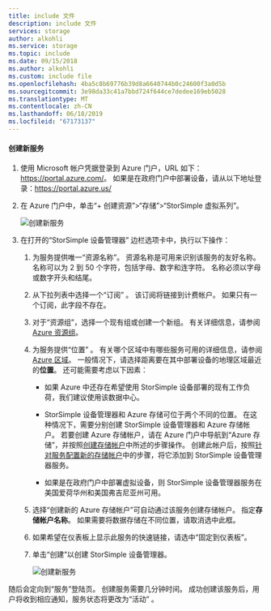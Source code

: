 ```yaml
---
title: include 文件
description: include 文件
services: storage
author: alkohli
ms.service: storage
ms.topic: include
ms.date: 09/15/2018
ms.author: alkohli
ms.custom: include file
ms.openlocfilehash: 4ba5c8b69776b39d8a6640744b0c24600f3a0d5b
ms.sourcegitcommit: 3e98da33c41a7bbd724f644ce7dedee169eb5028
ms.translationtype: MT
ms.contentlocale: zh-CN
ms.lasthandoff: 06/18/2019
ms.locfileid: "67173137"
---
```

#### <a name="to-create-a-new-service"></a>创建新服务

1.  使用 Microsoft 帐户凭据登录到 Azure 门户，URL 如下：<https://portal.azure.com/>。 如果是在政府门户中部署设备，请从以下地址登录：<https://portal.azure.us/>

2.  在 Azure 门户中，单击“+ 创建资源”&gt;“存储”&gt;“StorSimple 虚拟系列”。   

    ![创建新服务](./media/storsimple-virtual-array-create-new-service/createnewservice2.png) 

3.  在打开的“StorSimple 设备管理器”  边栏选项卡中，执行以下操作：

    1.  为服务提供唯一“资源名称”。  资源名称是可用来识别该服务的友好名称。 名称可以为 2 到 50 个字符，包括字母、数字和连字符。 名称必须以字母或数字开头和结尾。

    2.  从下拉列表中选择一个“订阅”  。 该订阅将链接到计费帐户。 如果只有一个订阅，此字段不存在。

    3.  对于“资源组”，选择一个现有组或创建一个新组。  有关详细信息，请参阅 [Azure 资源组](https://azure.microsoft.com/documentation/articles/virtual-machines-windows-infrastructure-resource-groups-guidelines/)。

    4.  为服务提供“位置”  。 有关哪个区域中有哪些服务可用的详细信息，请参阅 [Azure 区域](https://azure.microsoft.com/regions/#services)。 一般情况下，请选择距离要在其中部署设备的地理区域最近的**位置**。 还可能需要考虑以下因素：

        -   如果 Azure 中还存在希望使用 StorSimple 设备部署的现有工作负荷，我们建议使用该数据中心。

        -   StorSimple 设备管理器和 Azure 存储可位于两个不同的位置。 在这种情况下，需要分别创建 StorSimple 设备管理器和 Azure 存储帐户。 若要创建 Azure 存储帐户，请在 Azure 门户中导航到“Azure 存储”，并按照[创建存储帐户](https://docs.microsoft.com/azure/storage/common/storage-quickstart-create-account)中所述的步骤操作。 创建此帐户后，按照[针对服务配置新的存储帐户](https://azure.microsoft.com/documentation/articles/storsimple-deployment-walkthrough/#configure-a-new-storage-account-for-the-service)中的步骤，将它添加到 StorSimple 设备管理器服务。

        -   如果是在政府门户中部署虚拟设备，则 StorSimple 设备管理器服务在美国爱荷华州和美国弗吉尼亚州可用。

    5.  选择“创建新的 Azure 存储帐户”可自动通过该服务创建存储帐户。  指定**存储帐户名称**。 如果需要将数据存储在不同位置，请取消选中此框。

    6.  如果希望在仪表板上显示此服务的快速链接，请选中“固定到仪表板”。 

    7.  单击“创建”以创建 StorSimple 设备管理器。 

        ![创建新服务](./media/storsimple-virtual-array-create-new-service/createnewservice4.png)  

随后会定向到“服务”登陆页。  创建服务需要几分钟时间。 成功创建该服务后，用户将收到相应通知，服务状态将更改为“活动”  。


